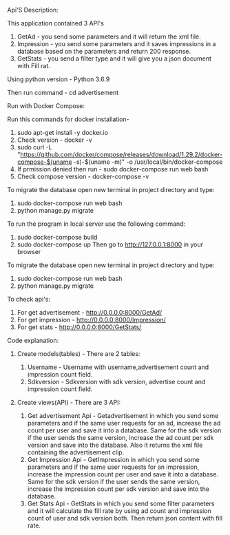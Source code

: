 
Api'S Description:

This application contained 3 API's
1. GetAd - you send some parameters and it will return the xml file.
2. Impression - you send some parameters and it saves impressions in a database based on the parameters and return 200 response.
3. GetStats - you send a filter type and it will give you a json document with Fill rat.

Using python version - Python 3.6.9

Then run command - cd advertisement

Run with Docker Compose:

Run this commands for docker installation-
1. sudo apt-get install -y docker.io
2. Check version - docker -v
3. sudo curl -L "https://github.com/docker/compose/releases/download/1.29.2/docker-compose-$(uname -s)-$(uname -m)" -o /usr/local/bin/docker-compose
4. If prmission denied then run - sudo docker-compose run web bash
5. Check compose version - docker-compose -v


To migrate the database open new terminal in project directory and type:
1. sudo docker-compose run web bash
2. python manage.py migrate

To run the program in local server use the following command:
1. sudo docker-compose build
2. sudo docker-compose up
Then go to http://127.0.0.1:8000 in your browser 

To migrate the database open new terminal in project directory and type:
1. sudo docker-compose run web bash
2. python manage.py migrate

To check api's:
1. For get advertisement -  http://0.0.0.0:8000/GetAd/
2. For get impression - http://0.0.0.0:8000/Impression/
3. For get stats - http://0.0.0.0:8000/GetStats/


Code explanation:
1. Create models(tables) - There are 2 tables:
   1. Username -  Username with username,advertisement count and impression count field.
   2. Sdkversion - Sdkversion with sdk version, advertise count and impression count field.

2. Create views(API) - There are 3 API:

   1. Get advertisement Api - Getadvertisement in which you send some parameters and if the same user requests for   an ad, increase the ad count per user and save it into a database.
   Same for the sdk version if the user sends the same version, increase the ad count per sdk version and save into the database.
   Also it returns the xml file containing the advertisement clip.
   2. Get Impression Api - GetImpression in which you send some parameters and if the same user requests for   an impression, increase the impression count per user and save it into a database.
   Same for the sdk version if the user sends the same version, increase the impression count per sdk version and save into the database.
   3. Get Stats Api - GetStats in which you send some filter parameters and it will calculate the fill rate by using ad count and impression count of user and sdk version both. Then return json content with fill rate.
